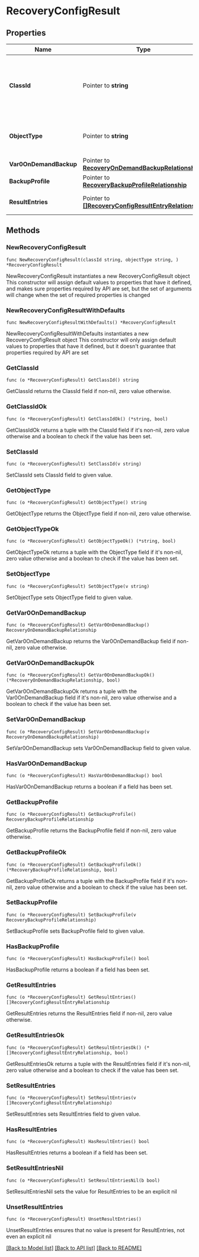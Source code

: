 # RecoveryConfigResult

## Properties

Name | Type | Description | Notes
------------ | ------------- | ------------- | -------------
**ClassId** | Pointer to **string** | The fully-qualified name of the instantiated, concrete type. This property is used as a discriminator to identify the type of the payload when marshaling and unmarshaling data. | [default to "recovery.ConfigResult"]
**ObjectType** | Pointer to **string** | The fully-qualified name of the instantiated, concrete type. The value should be the same as the &#39;ClassId&#39; property. | [default to "recovery.ConfigResult"]
**Var0OnDemandBackup** | Pointer to [**RecoveryOnDemandBackupRelationship**](RecoveryOnDemandBackupRelationship.md) |  | [optional] 
**BackupProfile** | Pointer to [**RecoveryBackupProfileRelationship**](RecoveryBackupProfileRelationship.md) |  | [optional] 
**ResultEntries** | Pointer to [**[]RecoveryConfigResultEntryRelationship**](RecoveryConfigResultEntryRelationship.md) | An array of relationships to recoveryConfigResultEntry resources. | [optional] 

## Methods

### NewRecoveryConfigResult

`func NewRecoveryConfigResult(classId string, objectType string, ) *RecoveryConfigResult`

NewRecoveryConfigResult instantiates a new RecoveryConfigResult object
This constructor will assign default values to properties that have it defined,
and makes sure properties required by API are set, but the set of arguments
will change when the set of required properties is changed

### NewRecoveryConfigResultWithDefaults

`func NewRecoveryConfigResultWithDefaults() *RecoveryConfigResult`

NewRecoveryConfigResultWithDefaults instantiates a new RecoveryConfigResult object
This constructor will only assign default values to properties that have it defined,
but it doesn't guarantee that properties required by API are set

### GetClassId

`func (o *RecoveryConfigResult) GetClassId() string`

GetClassId returns the ClassId field if non-nil, zero value otherwise.

### GetClassIdOk

`func (o *RecoveryConfigResult) GetClassIdOk() (*string, bool)`

GetClassIdOk returns a tuple with the ClassId field if it's non-nil, zero value otherwise
and a boolean to check if the value has been set.

### SetClassId

`func (o *RecoveryConfigResult) SetClassId(v string)`

SetClassId sets ClassId field to given value.


### GetObjectType

`func (o *RecoveryConfigResult) GetObjectType() string`

GetObjectType returns the ObjectType field if non-nil, zero value otherwise.

### GetObjectTypeOk

`func (o *RecoveryConfigResult) GetObjectTypeOk() (*string, bool)`

GetObjectTypeOk returns a tuple with the ObjectType field if it's non-nil, zero value otherwise
and a boolean to check if the value has been set.

### SetObjectType

`func (o *RecoveryConfigResult) SetObjectType(v string)`

SetObjectType sets ObjectType field to given value.


### GetVar0OnDemandBackup

`func (o *RecoveryConfigResult) GetVar0OnDemandBackup() RecoveryOnDemandBackupRelationship`

GetVar0OnDemandBackup returns the Var0OnDemandBackup field if non-nil, zero value otherwise.

### GetVar0OnDemandBackupOk

`func (o *RecoveryConfigResult) GetVar0OnDemandBackupOk() (*RecoveryOnDemandBackupRelationship, bool)`

GetVar0OnDemandBackupOk returns a tuple with the Var0OnDemandBackup field if it's non-nil, zero value otherwise
and a boolean to check if the value has been set.

### SetVar0OnDemandBackup

`func (o *RecoveryConfigResult) SetVar0OnDemandBackup(v RecoveryOnDemandBackupRelationship)`

SetVar0OnDemandBackup sets Var0OnDemandBackup field to given value.

### HasVar0OnDemandBackup

`func (o *RecoveryConfigResult) HasVar0OnDemandBackup() bool`

HasVar0OnDemandBackup returns a boolean if a field has been set.

### GetBackupProfile

`func (o *RecoveryConfigResult) GetBackupProfile() RecoveryBackupProfileRelationship`

GetBackupProfile returns the BackupProfile field if non-nil, zero value otherwise.

### GetBackupProfileOk

`func (o *RecoveryConfigResult) GetBackupProfileOk() (*RecoveryBackupProfileRelationship, bool)`

GetBackupProfileOk returns a tuple with the BackupProfile field if it's non-nil, zero value otherwise
and a boolean to check if the value has been set.

### SetBackupProfile

`func (o *RecoveryConfigResult) SetBackupProfile(v RecoveryBackupProfileRelationship)`

SetBackupProfile sets BackupProfile field to given value.

### HasBackupProfile

`func (o *RecoveryConfigResult) HasBackupProfile() bool`

HasBackupProfile returns a boolean if a field has been set.

### GetResultEntries

`func (o *RecoveryConfigResult) GetResultEntries() []RecoveryConfigResultEntryRelationship`

GetResultEntries returns the ResultEntries field if non-nil, zero value otherwise.

### GetResultEntriesOk

`func (o *RecoveryConfigResult) GetResultEntriesOk() (*[]RecoveryConfigResultEntryRelationship, bool)`

GetResultEntriesOk returns a tuple with the ResultEntries field if it's non-nil, zero value otherwise
and a boolean to check if the value has been set.

### SetResultEntries

`func (o *RecoveryConfigResult) SetResultEntries(v []RecoveryConfigResultEntryRelationship)`

SetResultEntries sets ResultEntries field to given value.

### HasResultEntries

`func (o *RecoveryConfigResult) HasResultEntries() bool`

HasResultEntries returns a boolean if a field has been set.

### SetResultEntriesNil

`func (o *RecoveryConfigResult) SetResultEntriesNil(b bool)`

 SetResultEntriesNil sets the value for ResultEntries to be an explicit nil

### UnsetResultEntries
`func (o *RecoveryConfigResult) UnsetResultEntries()`

UnsetResultEntries ensures that no value is present for ResultEntries, not even an explicit nil

[[Back to Model list]](../README.md#documentation-for-models) [[Back to API list]](../README.md#documentation-for-api-endpoints) [[Back to README]](../README.md)


